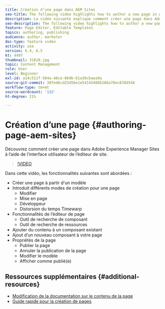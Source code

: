```yaml
---
title: Création d’une page dans AEM Sites
seo-title: The following video highlights how to author a new page in Adobe Experience Manager Sites using the Site Editor's UI
description: La vidéo suivante explique comment créer une page dans Adobe Experience Manager Sites à l’aide de l’interface utilisateur de l’éditeur de site.
seo-description: The following video highlights how to author a new page in Adobe Experience Manager Sites using the Site Editor's UI
feature: Page Editor, Editable Templates
topics: authoring, publishing
audience: author, marketer
doc-type: feature video
activity: use
version: 6.4, 6.5
kt: 4497
thumbnail: 31828.jpg
topic: Content Management
role: User
level: Beginner
exl-id: a14c511f-504a-48ce-864b-b1a30cbaea9a
source-git-commit: 307ed6cd25d5be1e54145406b206a78ec878d548
workflow-type: tm+mt
source-wordcount: '132'
ht-degree: 21%

---
```


# Création d’une page {#authoring-page-aem-sites}

Découvrez comment créer une page dans Adobe Experience Manager Sites à l’aide de l’interface utilisateur de l’éditeur de site.

>[!VIDEO](https://video.tv.adobe.com/v/31828?quality=12&learn=on)

Dans cette vidéo, les fonctionnalités suivantes sont abordées :

* Créer une page à partir d&#39;un modèle
* Introduit différents modes de création pour une page
   * Modifier
   * Mise en page
   * Développeur
   * Distorsion du temps Timewarp
* Fonctionnalités de l’éditeur de page
   * Outil de recherche de composant
   * Outil de recherche de ressources
* Ajouter du contenu à un composant existant
* Ajout d’un nouveau composant à votre page
* Propriétés de la page
   * Publier la page
   * Annuler la publication de la page
   * Modifier le modèle
   * Afficher comme publié(e)

## Ressources supplémentaires {#additional-resources}

* [Modification de la documentation sur le contenu de la page](https://experienceleague.adobe.com/docs/experience-manager-cloud-service/sites/authoring/fundamentals/editing-content.html?lang=fr)
* [Guide rapide pour la création de pages](https://experienceleague.adobe.com/docs/experience-manager-cloud-service/sites/authoring/getting-started/quick-start.html)
